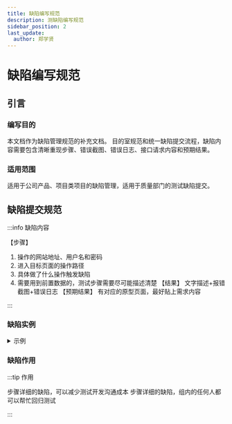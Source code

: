 ```yaml
---
title: 缺陷编写规范
description: 测缺陷编写规范
sidebar_position: 2
last_update:
  author: 郑学贤
---
```

# 缺陷编写规范

## 引言

### 编写目的

本文档作为缺陷管理规范的补充文档。
目的室规范和统一缺陷提交流程，缺陷内容需要包含清晰重现步骤、错误截图、错误日志、接口请求内容和预期结果。

### 适用范围

适用于公司产品、项目类项目的缺陷管理，适用于质量部门的测试缺陷提交。

## 缺陷提交规范

:::info 缺陷内容

【步骤】
1. 操作的网站地址、用户名和密码
2. 进入目标页面的操作路径
3. 具体做了什么操作触发缺陷
4. 需要用到前置数据的，测试步骤需要尽可能描述清楚
【结果】
文字描述+报错截图+错误日志
【预期结果】
有对应的原型页面，最好贴上需求内容

:::

### 缺陷实例
<details>
<summary>示例</summary>

参考地址：http://xxx.com

重现步骤
[步骤]

http://xxx.com

账号：13966778899 密码：888888

memberRoleId: 7
memberRoleName: "采购商"

1.进入订单能力-采购订单-新增现货采购订单

2.新增现货采购订单，必填项正常填写，点击保存



curl 'https://www.baidu.com/sugrec?prod=pc_his&from=pc_web&json=1&sid=36557_36753_36728_36974_36413_36954_36165_36918_36959_36745_26350_36650&hisdata=%5B%7B%22time%22%3A1658384786%2C%22kw%22%3A%22linux%20ftp%20server%22%7D%2C%7B%22time%22%3A1658387238%2C%22kw%22%3A%22github%20actions%22%7D%2C%7B%22time%22%3A1658389413%2C%22kw%22%3A%22docusaurus%20%E8%A7%86%E9%A2%91%22%7D%2C%7B%22time%22%3A1658389451%2C%22kw%22%3A%22docusaurus%20%E6%B7%BB%E5%8A%A0%20%E8%A7%86%E9%A2%91%22%7D%2C%7B%22time%22%3A1658389468%2C%22kw%22%3A%22markdown%20%E8%A7%86%E9%A2%91%22%7D%2C%7B%22time%22%3A1658397044%2C%22kw%22%3A%22uirecorder%E5%AE%98%E7%BD%91%22%7D%2C%7B%22time%22%3A1658397189%2C%22kw%22%3A%22testhome%22%7D%2C%7B%22time%22%3A1658406077%2C%22kw%22%3A%22chown%E5%91%BD%E4%BB%A4%E7%94%A8%E6%B3%95%22%7D%2C%7B%22time%22%3A1658406765%2C%22kw%22%3A%22linux%20%E5%AE%9D%E5%A1%94%22%7D%2C%7B%22time%22%3A1658408077%2C%22kw%22%3A%22ftperror%3A%20530%20permission%20denied%22%7D%5D&_t=1659257194956&req=2&csor=0' \
  -H 'Accept: application/json, text/javascript, */*; q=0.01' \
  -H 'Accept-Language: zh-CN,zh;q=0.9' \
  -H 'Connection: keep-alive' \
  -H 'Cookie: BIDUPSID=E243D5D78A53034D8FD077A8FD75FFAE; PSTM=1656035304; BAIDUID=E243D5D78A53034DE706E8305E33E343:FG=1; BD_UPN=12314753; BDUSS=ZZWn4td0oxaFVjc2lvakhaZ0p1cnJDRU9QaS1XVHlZQm5nLXBjMmgzWGI1QUpqSVFBQUFBJCQAAAAAAAAAAAEAAAB1CUowanVuemhlbjMxMAAAAAAAAAAAAAAAAAAAAAAAAAAAAAAAAAAAAAAAAAAAAAAAAAAAAAAAAAAAAAAAAAAAAAAAANtX22LbV9tiM1; BDUSS_BFESS=ZZWn4td0oxaFVjc2lvakhaZ0p1cnJDRU9QaS1XVHlZQm5nLXBjMmgzWGI1QUpqSVFBQUFBJCQAAAAAAAAAAAEAAAB1CUowanVuemhlbjMxMAAAAAAAAAAAAAAAAAAAAAAAAAAAAAAAAAAAAAAAAAAAAAAAAAAAAAAAAAAAAAAAAAAAAAAAANtX22LbV9tiM1; ZFY=WDslPgXjHAlcAtQFX0cvpYamGoaItCIjKV2ciKrKCRU:C; baikeVisitId=031d10b9-4272-4708-805f-647ecf3dd211; COOKIE_SESSION=145484_0_8_9_29_9_1_0_7_8_2_0_181008_0_0_0_1659002577_0_1659148059%7C9%2396036_6_1658225328%7C3; BD_HOME=1; H_PS_PSSID=36557_36753_36728_36974_36413_36954_36165_36918_36959_36745_26350_36650; BA_HECTOR=0g8kal000024218k2l0jbkqq1hecgb317; sugstore=0' \
  -H 'Referer: https://www.baidu.com/' \
  -H 'Sec-Fetch-Dest: empty' \
  -H 'Sec-Fetch-Mode: cors' \
  -H 'Sec-Fetch-Site: same-origin' \
  -H 'User-Agent: Mozilla/5.0 (Windows NT 10.0; Win64; x64) AppleWebKit/537.36 (KHTML, like Gecko) Chrome/103.0.0.0 Safari/537.36' \
  -H 'sec-ch-ua: ".Not/A)Brand";v="99", "Google Chrome";v="103", "Chromium";v="103"' \
  -H 'sec-ch-ua-mobile: ?0' \
  -H 'sec-ch-ua-platform: "Windows"' \
  --compressed

[结果]

1.提示“仓库Id不能为空”，并没有仓库字段填写

![](@site/static/img/test_img/2022-07-19-15-40-38.png)

[期望]

1.无报错提醒，保存成功，新增一条数据

</details>

### 缺陷作用

:::tip 作用

步骤详细的缺陷，可以减少测试开发沟通成本
步骤详细的缺陷，组内的任何人都可以帮忙回归测试

:::